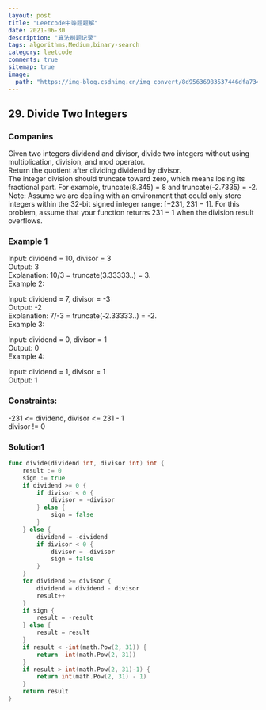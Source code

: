 ```yaml
---
layout: post
title: "Leetcode中等题题解"
date: 2021-06-30
description: "算法刷题记录"
tags: algorithms,Medium,binary-search
category: leetcode
comments: true
sitemap: true
image:
  path: "https://img-blog.csdnimg.cn/img_convert/8d95636983537446dfa734751f438c0f.png"
---
```

## 29. Divide Two Integers

### Companies

Given two integers dividend and divisor, divide two integers without using multiplication, division, and mod operator.  
Return the quotient after dividing dividend by divisor.  
The integer division should truncate toward zero, which means losing its fractional part. For example, truncate(8.345) = 8 and truncate(-2.7335) = -2.  
Note: Assume we are dealing with an environment that could only store integers within the 32-bit signed integer range: [−231, 231 − 1]. For this problem, assume that your function returns 231 − 1 when the division result overflows.

### Example 1

Input: dividend = 10, divisor = 3  
Output: 3  
Explanation: 10/3 = truncate(3.33333..) = 3.  
Example 2:
  
Input: dividend = 7, divisor = -3  
Output: -2  
Explanation: 7/-3 = truncate(-2.33333..) = -2.  
Example 3:
  
Input: dividend = 0, divisor = 1  
Output: 0  
Example 4:
  
Input: dividend = 1, divisor = 1  
Output: 1
  
### Constraints:

-231 <= dividend, divisor <= 231 - 1  
divisor != 0

### Solution1

```go
func divide(dividend int, divisor int) int {
	result := 0
	sign := true
	if dividend >= 0 {
		if divisor < 0 {
			divisor = -divisor
		} else {
			sign = false
		}
	} else {
		dividend = -dividend
		if divisor < 0 {
			divisor = -divisor
			sign = false
		}
	}
	for dividend >= divisor {
		dividend = dividend - divisor
		result++
	}
	if sign {
		result = -result
	} else {
		result = result
	}
	if result < -int(math.Pow(2, 31)) {
		return -int(math.Pow(2, 31))
	}
	if result > int(math.Pow(2, 31)-1) {
		return int(math.Pow(2, 31) - 1)
	}
	return result
}
```